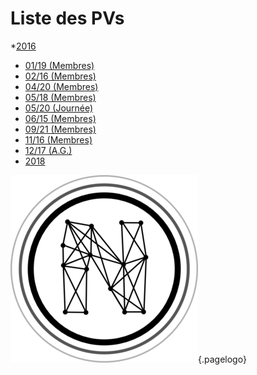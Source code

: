 <!-- TITLE: 2017 -->
<!-- SUBTITLE: Réunions de 2017 -->

# Liste des PVs
*[2016](2016)
* [01/19 (Membres)](2017/01-19)
* [02/16 (Membres)](2017/02-16)
* [04/20 (Membres)](2017/04-20)
* [05/18 (Membres)](2017/05-18)
* [05/20 (Journée)](2017/05-20)
* [06/15 (Membres)](2017/06-15)
* [09/21 (Membres)](2017/09-21)
* [11/16 (Membres)](2017/11-16)
* [12/17 (A.G.)](2017/12-17)
* [2018](2018)



![Logo](/uploads/logo.png "Logo"){.pagelogo}